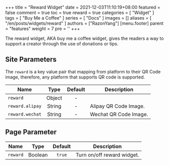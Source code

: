 +++
title = "Reward Widget"
date = 2021-12-03T11:10:19+08:00
featured = false
comment = true
toc = true
reward = true
categories = [
  "Widget"
]
tags = [
  "Buy Me a Coffee"
]
series = [
  "Docs"
]
images = []
aliases = [
  "/en/posts/widgets/reward"
]
authors = ["RazonYang"]
[menu.footer]
  parent = "features"
  weight = 7
  pre = '<i class="fas fa-fw fa-coffee me-1"></i>'
+++

The reward widget, AKA buy me a coffee widget, gives the readers a way to support a creator through the use of donations or tips.

<!--more-->

## Site Parameters

The `reward` is a key value pair that mapping from platform to their QR Code image, therefore, any platform that supports QR code is supported.

| Name | Type | Default | Description
|---|:-:|:-:|---
| `reward` | Object | - | 
| `reward.alipay` | String | - | Alipay QR Code Image.
| `reward.wechat` | String | - | Wechat QR Code Image.

## Page Parameter

| Name | Type | Default | Description
|---|:-:|:-:|---
| `reward` | Boolean | `true` | Turn on/off reward widget.
